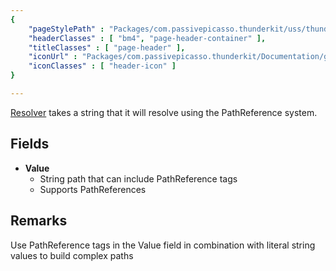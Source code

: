 ```yaml
---
{ 
	"pageStylePath" : "Packages/com.passivepicasso.thunderkit/uss/thunderkit_style.uss",
	"headerClasses" : [ "bm4", "page-header-container" ],
	"titleClasses" : [ "page-header" ],
	"iconUrl" : "Packages/com.passivepicasso.thunderkit/Documentation/graphics/TK_PathReference_2X_Icon.png",
	"iconClasses" : [ "header-icon" ]
}

---
```


[Resolver](assetlink://Packages/com.passivepicasso.thunderkit/Editor/Core/Paths/Components/Resolver.cs) takes a string that it will resolve using the PathReference system.

## Fields
* **Value**
  - String path that can include PathReference tags
  - Supports PathReferences

## Remarks

Use PathReference tags in the Value field in combination with literal string values to build complex paths
